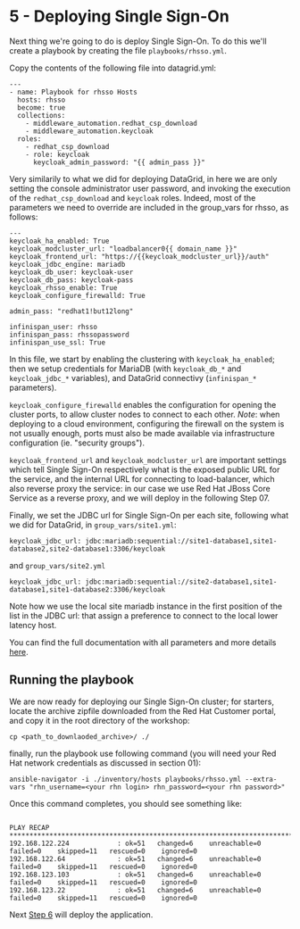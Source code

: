 # 5 - Deploying Single Sign-On

Next thing we're going to do is deploy Single Sign-On.  To do this we'll create a playbook by creating the file `playbooks/rhsso.yml`.

Copy the contents of the following file into datagrid.yml:

```
---
- name: Playbook for rhsso Hosts
  hosts: rhsso
  become: true
  collections:
    - middleware_automation.redhat_csp_download
    - middleware_automation.keycloak
  roles:
    - redhat_csp_download
    - role: keycloak
      keycloak_admin_password: "{{ admin_pass }}"
```

Very similarily to what we did for deploying DataGrid, in here we are only setting the console administrator user password, and invoking the execution of the `redhat_csp_download` and `keycloak` roles.
Indeed, most of the parameters we need to override are included in the group_vars for rhsso, as follows:

```
---
keycloak_ha_enabled: True
keycloak_modcluster_url: "loadbalancer0{{ domain_name }}"
keycloak_frontend_url: "https://{{keycloak_modcluster_url}}/auth"
keycloak_jdbc_engine: mariadb
keycloak_db_user: keycloak-user
keycloak_db_pass: keycloak-pass
keycloak_rhsso_enable: True
keycloak_configure_firewalld: True

admin_pass: "redhat1!but12long"

infinispan_user: rhsso
infinispan_pass: rhssopassword
infinispan_use_ssl: True
```

In this file, we start by enabling the clustering with `keycloak_ha_enabled`; then we setup credentials for MariaDB (with `keycloak_db_*` and `keycloak_jdbc_*` variables), and DataGrid connectivy (`infinispan_*` parameters). 

`keycloak_configure_firewalld` enables the configuration for opening the cluster ports, to allow cluster nodes to connect to each other. _Note_: when deploying to a cloud environment, configuring the
firewall on the system is not usually enough, ports must also be made available via infrastructure configuration (ie. "security groups").

`keycloak_frontend_url` and `keycloak_modcluster_url` are important settings which tell Single Sign-On respectively what is the exposed public URL for the service, and the internal URL for connecting to load-balancer, which also reverse proxy the service: in our case we use Red Hat JBoss Core Service as a reverse proxy, and we will deploy in the following Step 07.

Finally, we set the JDBC url for Single Sign-On per each site, following what we did for DataGrid, in `group_vars/site1.yml`:

```
keycloak_jdbc_url: jdbc:mariadb:sequential://site1-database1,site1-database2,site2-database1:3306/keycloak
```

and `group_vars/site2.yml`

```
keycloak_jdbc_url: jdbc:mariadb:sequential://site2-database1,site1-database1,site1-database2:3306/keycloak
```

Note how we use the local site mariadb instance in the first position of the list in the JDBC url: that assign a preference to connect to the local lower latency host.

You can find the full documentation with all parameters and more details [here](https://ansible-middleware.github.io/keycloak/1.0.5/roles/keycloak.html). 


## Running the playbook

We are now ready for deploying our Single Sign-On cluster; for starters, locate the archive zipfile downloaded from the Red Hat Customer portal, and copy it in the root directory of the workshop:

`cp <path_to_downlaoded_archive>/ ./`

finally, run the playbook use following command (you will need your Red Hat network credentials as discussed in section 01): 

`ansible-navigator -i ./inventory/hosts playbooks/rhsso.yml --extra-vars "rhn_username=<your rhn login> rhn_password=<your rhn password>"`

Once this command completes, you should see something like:

```

PLAY RECAP ***************************************************************************************************************
192.168.122.224            : ok=51   changed=6    unreachable=0    failed=0    skipped=11   rescued=0    ignored=0   
192.168.122.64             : ok=51   changed=6    unreachable=0    failed=0    skipped=11   rescued=0    ignored=0   
192.168.123.103            : ok=51   changed=6    unreachable=0    failed=0    skipped=11   rescued=0    ignored=0   
192.168.123.22             : ok=51   changed=6    unreachable=0    failed=0    skipped=11   rescued=0    ignored=0 

```


Next [Step 6](./06-create-sso-realm.md) will deploy the application.


